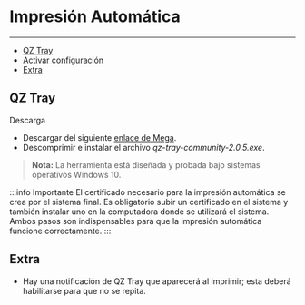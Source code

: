 # Impresión Automática
---
- [QZ Tray](#qz-tray)
- [Activar configuración](#activar-configuración)
- [Extra](#extra)

## QZ Tray
Descarga
* Descargar del siguiente [enlace de Mega](https://mega.nz/file/hAs3ASqR#b9y21DTq9ar9IL2vTihdCmwpm_lWbOodsF_vumtJwSQ).
* Descomprimir e instalar el archivo *qz-tray-community-2.0.5.exe*.
> **Nota:** La herramienta está diseñada y probada bajo sistemas operativos Windows 10.

:::info Importante
El certificado necesario para la impresión automática se crea por el sistema final. Es obligatorio subir un certificado en el sistema y también instalar uno en la computadora donde se utilizará el sistema. Ambos pasos son indispensables para que la impresión automática funcione correctamente.
:::

## Extra
* Hay una notificación de QZ Tray que aparecerá al imprimir; esta deberá habilitarse para que no se repita.